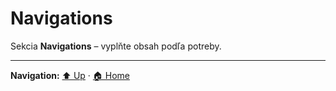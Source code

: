 # Navigations

Sekcia **Navigations** – vyplňte obsah podľa potreby.

---
**Navigation:** [⬆️ Up](../index.md) · [🏠 Home](../index.md)
